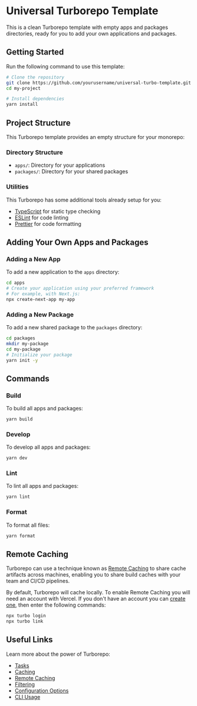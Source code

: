 # Universal Turborepo Template

This is a clean Turborepo template with empty apps and packages directories,
ready for you to add your own applications and packages.

## Getting Started

Run the following command to use this template:

```sh
# Clone the repository
git clone https://github.com/yourusername/universal-turbo-template.git my-project
cd my-project

# Install dependencies
yarn install
```

## Project Structure

This Turborepo template provides an empty structure for your monorepo:

### Directory Structure

- `apps/`: Directory for your applications
- `packages/`: Directory for your shared packages

### Utilities

This Turborepo has some additional tools already setup for you:

- [TypeScript](https://www.typescriptlang.org/) for static type checking
- [ESLint](https://eslint.org/) for code linting
- [Prettier](https://prettier.io) for code formatting

## Adding Your Own Apps and Packages

### Adding a New App

To add a new application to the `apps` directory:

```sh
cd apps
# Create your application using your preferred framework
# For example, with Next.js:
npx create-next-app my-app
```

### Adding a New Package

To add a new shared package to the `packages` directory:

```sh
cd packages
mkdir my-package
cd my-package
# Initialize your package
yarn init -y
```

## Commands

### Build

To build all apps and packages:

```sh
yarn build
```

### Develop

To develop all apps and packages:

```sh
yarn dev
```

### Lint

To lint all apps and packages:

```sh
yarn lint
```

### Format

To format all files:

```sh
yarn format
```

## Remote Caching

Turborepo can use a technique known as
[Remote Caching](https://turbo.build/repo/docs/core-concepts/remote-caching) to
share cache artifacts across machines, enabling you to share build caches with
your team and CI/CD pipelines.

By default, Turborepo will cache locally. To enable Remote Caching you will need
an account with Vercel. If you don't have an account you can
[create one](https://vercel.com/signup?utm_source=turborepo-examples), then
enter the following commands:

```sh
npx turbo login
npx turbo link
```

## Useful Links

Learn more about the power of Turborepo:

- [Tasks](https://turbo.build/repo/docs/core-concepts/monorepos/running-tasks)
- [Caching](https://turbo.build/repo/docs/core-concepts/caching)
- [Remote Caching](https://turbo.build/repo/docs/core-concepts/remote-caching)
- [Filtering](https://turbo.build/repo/docs/core-concepts/monorepos/filtering)
- [Configuration Options](https://turbo.build/repo/docs/reference/configuration)
- [CLI Usage](https://turbo.build/repo/docs/reference/command-line-reference)
